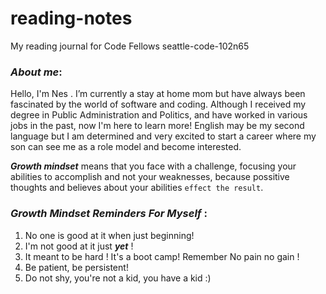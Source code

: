 # reading-notes

My reading journal for Code Fellows   seattle-code-102n65

### _About me_:
Hello, I'm Nes . I’m currently a stay at home mom but have always been fascinated by the world of software and coding. Although I received my degree in Public Administration and Politics, and have worked in various jobs in the past, now I'm here to learn more! English may be my second language but I am determined and very excited to start a career where my son can see me as a role model and become interested. 


**_Growth mindset_** means that you face with a challenge, focusing your abilities to accomplish and not your weaknesses, because possitive thoughts and believes about your abilities `effect the result`.   

### _Growth Mindset Reminders For Myself_ : 
1. No one is good at it when just beginning! 
2. I'm not good at it just **_yet_** !
3. It meant to be hard ! It's a boot camp! Remember No pain no gain ! 
4. Be patient, be persistent! 
5. Do not shy, you're not a kid, you have a kid :)




  
